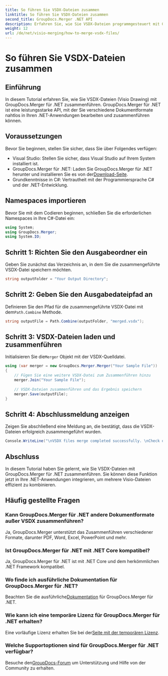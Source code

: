 ```yaml
---
title: So führen Sie VSDX-Dateien zusammen
linktitle: So führen Sie VSDX-Dateien zusammen
second_title: GroupDocs.Merger .NET API
description: Erfahren Sie, wie Sie VSDX-Dateien programmgesteuert mit GroupDocs.Merger für .NET zusammenführen. Dieses Tutorial enthält schrittweise Anleitungen mit Codebeispielen.
weight: 12
url: /de/net/visio-merging/how-to-merge-vsdx-files/
---
```


# So führen Sie VSDX-Dateien zusammen

## Einführung
In diesem Tutorial erfahren Sie, wie Sie VSDX-Dateien (Visio Drawing) mit GroupDocs.Merger für .NET zusammenführen. GroupDocs.Merger für .NET ist eine leistungsstarke API, mit der Sie verschiedene Dokumentformate nahtlos in Ihren .NET-Anwendungen bearbeiten und zusammenführen können.
## Voraussetzungen
Bevor Sie beginnen, stellen Sie sicher, dass Sie über Folgendes verfügen:
- Visual Studio: Stellen Sie sicher, dass Visual Studio auf Ihrem System installiert ist.
-  GroupDocs.Merger für .NET: Laden Sie GroupDocs.Merger für .NET herunter und installieren Sie es von der[Download-Seite](https://releases.groupdocs.com/merger/net/).
- Grundkenntnisse in C#: Vertrautheit mit der Programmiersprache C# und der .NET-Entwicklung.

## Namespaces importieren
Bevor Sie mit dem Codieren beginnen, schließen Sie die erforderlichen Namespaces in Ihre C#-Datei ein:
```csharp
using System; 
using GroupDocs.Merger;
using System.IO;
```
## Schritt 1: Richten Sie den Ausgabeordner ein
Geben Sie zunächst das Verzeichnis an, in dem Sie die zusammengeführte VSDX-Datei speichern möchten.
```csharp
string outputFolder = "Your Output Directory";
```
## Schritt 2: Geben Sie den Ausgabedateipfad an
 Definieren Sie den Pfad für die zusammengeführte VSDX-Datei mit dem`Path.Combine` Methode.
```csharp
string outputFile = Path.Combine(outputFolder, "merged.vsdx");
```
## Schritt 3: VSDX-Dateien laden und zusammenführen
 Initialisieren Sie die`Merger` Objekt mit der VSDX-Quelldatei.
```csharp
using (var merger = new GroupDocs.Merger.Merger("Your Sample File"))
{
    // Fügen Sie eine weitere VSDX-Datei zum Zusammenführen hinzu
    merger.Join("Your Sample File");
    
    // VSDX-Dateien zusammenführen und das Ergebnis speichern
    merger.Save(outputFile);
}
```
## Schritt 4: Abschlussmeldung anzeigen
Zeigen Sie abschließend eine Meldung an, die bestätigt, dass die VSDX-Dateien erfolgreich zusammengeführt wurden.
```csharp
Console.WriteLine("\nVSDX files merge completed successfully. \nCheck output in {0}", outputFolder);
```

## Abschluss
In diesem Tutorial haben Sie gelernt, wie Sie VSDX-Dateien mit GroupDocs.Merger für .NET zusammenführen. Sie können diese Funktion jetzt in Ihre .NET-Anwendungen integrieren, um mehrere Visio-Dateien effizient zu kombinieren.

## Häufig gestellte Fragen
### Kann GroupDocs.Merger für .NET andere Dokumentformate außer VSDX zusammenführen?
Ja, GroupDocs.Merger unterstützt das Zusammenführen verschiedener Formate, darunter PDF, Word, Excel, PowerPoint und mehr.
### Ist GroupDocs.Merger für .NET mit .NET Core kompatibel?
Ja, GroupDocs.Merger für .NET ist mit .NET Core und dem herkömmlichen .NET Framework kompatibel.
### Wo finde ich ausführliche Dokumentation für GroupDocs.Merger für .NET?
 Beachten Sie die ausführliche[Dokumentation](https://tutorials.groupdocs.com/merger/net/) für GroupDocs.Merger für .NET.
### Wie kann ich eine temporäre Lizenz für GroupDocs.Merger für .NET erhalten?
 Eine vorläufige Lizenz erhalten Sie bei der[Seite mit der temporären Lizenz](https://purchase.groupdocs.com/temporary-license/).
### Welche Supportoptionen sind für GroupDocs.Merger für .NET verfügbar?
 Besuche den[GroupDocs-Forum](https://forum.groupdocs.com/c/merger/32) um Unterstützung und Hilfe von der Community zu erhalten.